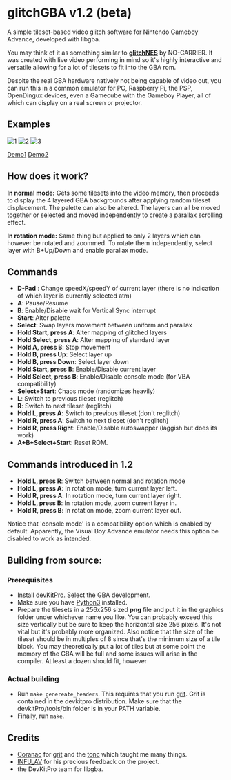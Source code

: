 # glitchGBA v1.2 (beta)
A simple tileset-based video glitch software for Nintendo Gameboy Advance, developed with libgba.

You may think of it as something similar to [**glitchNES**](http://no-carrier.com/index.php?/glitchnes/) by NO-CARRIER.
It was created with live video performing in mind so it's highly interactive and versatile allowing for a lot of tilesets to fit into the GBA rom.

Despite the real GBA hardware natively not being capable of video out, you can run this in a common emulator for PC, Raspberry Pi, the PSP, OpenDingux devices, even a Gamecube with the Gameboy Player, all of which can display on a real screen or projector.

## Examples

![1](http://www.meru.cloud/assets/06-07-2019/1.png) ![2](http://www.meru.cloud/assets/06-07-2019/2.png) 
![3](http://www.meru.cloud/assets/06-07-2019/3.png)

[Demo1](https://www.youtube.com/watch?v=6Cut0q85Z6Q)
[Demo2](https://youtu.be/0SPNZVn2vGY)

## How does it work?
**In normal mode:**
Gets some tilesets into the video memory, then proceeds to display the 4 layered GBA backgrounds after applying random tileset displacement. The palette can also be altered.
The layers can all be moved together or selected and moved independently to create a parallax scrolling effect.

**In rotation mode:**
Same thing but applied to only 2 layers which can however be rotated and zoommed.
To rotate them independently, select layer with B+Up/Down and enable parallax mode.

## Commands
- **D-Pad** : Change speedX/speedY of current layer (there is no indication of which layer is currently selected atm)
- **A**: Pause/Resume
- **B**: Enable/Disable wait for Vertical Sync interrupt
- **Start**: Alter palette
- **Select**: Swap layers movement between uniform and parallax
- **Hold Start, press A**: Alter mapping of glitched layers
- **Hold Select, press A**: Alter mapping of standard layer
- **Hold A, press B**: Stop movement
- **Hold B, press Up**: Select layer up
- **Hold B, press Down**: Select layer down
- **Hold Start, press B**: Enable/Disable current layer
- **Hold Select, press B**: Enable/Disable console mode (for VBA compatibility)
- **Select+Start**: Chaos mode (randomizes heavily)
- **L**: Switch to previous tileset (reglitch)
- **R**: Switch to next tileset (reglitch)
- **Hold L, press A**: Switch to previous tileset (don't reglitch)
- **Hold R, press A**: Switch to next tileset (don't reglitch)
- **Hold R, press Right**: Enable/Disable autoswapper (laggish but does its work)
- **A+B+Select+Start**: Reset ROM.
## Commands introduced in 1.2
- **Hold L, press R**: Switch between normal and rotation mode
- **Hold L, press A**: In rotation mode, turn current layer left.
- **Hold R, press A**: In rotation mode, turn current layer right.
- **Hold L, press B**: In rotation mode, zoom current layer in.
- **Hold R, press B**: In rotation mode, zoom current layer out.

Notice that 'console mode' is a compatibility option which is enabled by default. Apparently, the Visual Boy Advance emulator needs this option be disabled to work as intended.

## Building from source:
### Prerequisites
- Install [devKitPro](https://github.com/devkitPro/installer/releases). Select the GBA development.
- Make sure you have [Python3](https://www.python.org/downloads/) installed.
- Prepare the tilesets in a 256x256 sized **png** file and put it in the graphics folder under whichever name you like.
You can probably exceed this size vertically but be sure to keep the horizontal size 256 pixels. It's not vital but it's probably more organized. Also notice that the size of the tileset should be in multiples of 8 since that's the minimum size of a tile block.
You may theoretically put a lot of tiles but at some point the memory of the GBA will be full and some issues will arise in the compiler. At least a dozen should fit, however

### Actual building
- Run ```make genereate_headers```. This requires that you run [grit](https://github.com/devkitPro/grit). 
Grit is contained in the devkitpro distribution. Make sure that the devkitPro/tools/bin folder is in your PATH variable.
- Finally, run ```make```.

## Credits
- [Coranac](http://www.coranac.com/) for [grit](https://www.coranac.com/projects/grit/) and the [tonc](http://www.coranac.com/tonc/text/toc.htm) which taught me many things.
- [INFU_AV](https://twitter.com/Infu_av) for his precious feedback on the project.
- the DevKitPro team for libgba.

